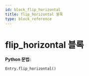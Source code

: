```yaml
---
id: block_flip_horizontal
title: flip_horizontal 블록
type: block_reference
---
```


# flip_horizontal 블록

**Python 문법:**
```python
Entry.flip_horizontal()
```

